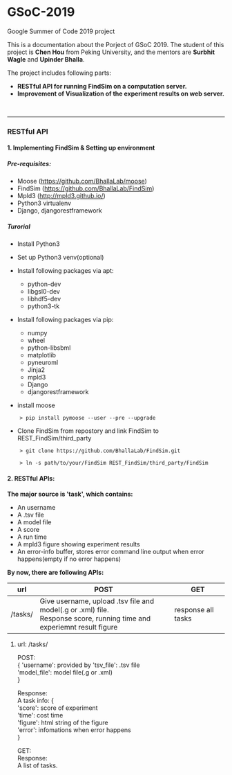 
# GSoC-2019
Google Summer of Code 2019 project

This is a documentation about the Porject of GSoC 2019. The student of this project is **Chen Hou** from Peking University, and the mentors are **Surbhit Wagle** and **Upinder Bhalla**.

The project includes following parts:
- **RESTful API for running FindSim on a computation server.**
- **Improvement of Visualization of the experiment results on web server.**
<br>

------

### RESTful API

#### 1. Implementing FindSim & Setting up environment

##### Pre-requisites:

- Moose (https://github.com/BhallaLab/moose)
- FindSim (https://github.com/BhallaLab/FindSim)
- Mpld3 (http://mpld3.github.io/)
- Python3 virtualenv
- Django, djangorestframework

##### Turorial
- Install Python3
- Set up Python3 venv(optional)
- Install following packages via apt:
    + python-dev 
    + libgsl0-dev 
    + libhdf5-dev 
    + python3-tk 
- Install following packages via pip:  
    + numpy
    + wheel
    + python-libsbml
    + matplotlib
    + pyneuroml
    + Jinja2
    + mpld3
    + Django
    + djangorestframework

- install moose
```
    > pip install pymoose --user --pre --upgrade
```
- Clone FindSim from repostory and link FindSim to REST_FindSim/third_party
```
    > git clone https://github.com/BhallaLab/FindSim.git

    > ln -s path/to/your/FindSim REST_FindSim/third_party/FindSim
```

#### 2. RESTful APIs:


**The major source is 'task', which contains:**
 
 - An username
 - A .tsv file
 - A model file
 -  A score
 -  A run time
 -  A mpld3 figure showing experiment results
 -  An error-info buffer, stores error command line output when error happens(empty if no error happens)

**By now, there are following APIs:**  

|  url   | POST | GET | 
|  ----  | ----  | ---- |
| /tasks/ | Give username, upload .tsv file and model(.g or .xml) file.<br>Response score, running time and experiemnt result figure |  response all tasks|


1. url: /tasks/

    POST:  
    {
    'username': provided by 
    'tsv_file': .tsv file  
    'model_file': model file(.g or .xml)  
    }  


    Response:  
    A task info:
    {  
    'score': score of experiment  
    'time': cost time  
    'figure': html string of the figure  
    'error': infomations when error happens  
    }
    
    GET:  
    Response:  
    A list of tasks.